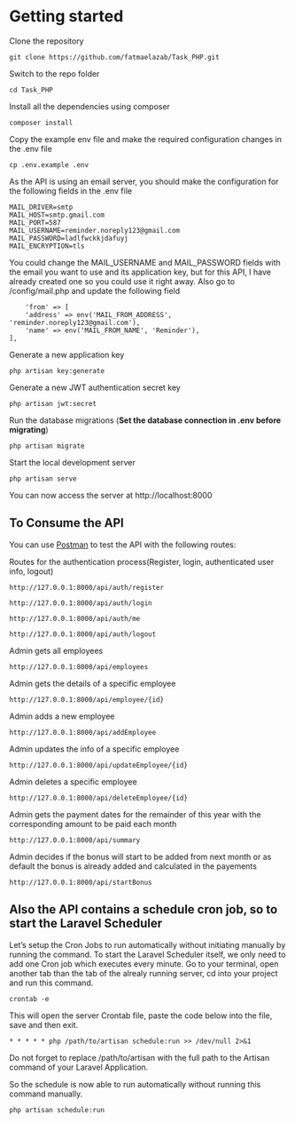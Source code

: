 
# Getting started

Clone the repository

    git clone https://github.com/fatmaelazab/Task_PHP.git

Switch to the repo folder

    cd Task_PHP

Install all the dependencies using composer

    composer install

Copy the example env file and make the required configuration changes in the .env file

    cp .env.example .env
    
As the API is using an email server, you should make the configuration for the following fields in the .env file

    MAIL_DRIVER=smtp
    MAIL_HOST=smtp.gmail.com
    MAIL_PORT=587
    MAIL_USERNAME=reminder.noreply123@gmail.com 
    MAIL_PASSWORD=ladlfwckkjdafuyj
    MAIL_ENCRYPTION=tls

You could change the MAIL_USERNAME and MAIL_PASSWORD fields with the email you want to use and its application key, but for this API, I have already created one so you could use it right away.
Also go to /config/mail.php and update the following field

        'from' => [
        'address' => env('MAIL_FROM_ADDRESS', 'reminder.noreply123@gmail.com'),
        'name' => env('MAIL_FROM_NAME', 'Reminder'),
    ],

Generate a new application key

    php artisan key:generate

Generate a new JWT authentication secret key

    php artisan jwt:secret

Run the database migrations (**Set the database connection in .env before migrating**)

    php artisan migrate

Start the local development server

    php artisan serve

You can now access the server at http://localhost:8000


## To Consume the API

You can use [Postman](https://www.getpostman.com/) to test the API with the following routes:

Routes for the authentication process(Register, login, authenticated user info, logout) 
    
    http://127.0.0.1:8000/api/auth/register

    http://127.0.0.1:8000/api/auth/login

    http://127.0.0.1:8000/api/auth/me

    http://127.0.0.1:8000/api/auth/logout


Admin gets all employees

    http://127.0.0.1:8000/api/employees

Admin gets the details of a specific employee

    http://127.0.0.1:8000/api/employee/{id}

Admin adds a new employee

    http://127.0.0.1:8000/api/addEmployee

Admin updates the info of a specific employee

    http://127.0.0.1:8000/api/updateEmployee/{id}

Admin deletes a specific employee

    http://127.0.0.1:8000/api/deleteEmployee/{id}

Admin gets the payment dates for the remainder of this year with the corresponding amount to be paid each month

    http://127.0.0.1:8000/api/summary

Admin decides if the bonus will start to be added from next month or as default the bonus is already added and calculated in the payements

    http://127.0.0.1:8000/api/startBonus



## Also the API contains a schedule cron job, so to start the Laravel Scheduler

Let’s setup the Cron Jobs to run automatically without initiating manually by running the command. To start the Laravel Scheduler itself, we only need to add one Cron job which executes every minute. Go to your terminal, open another tab than the tab of the alrealy running server, cd into your project and run this command.

    crontab -e

This will open the server Crontab file, paste the code below into the file, save and then exit.

    * * * * * php /path/to/artisan schedule:run >> /dev/null 2>&1

Do not forget to replace /path/to/artisan with the full path to the Artisan command of your Laravel Application.

So the schedule is now able to run automatically without running this command manually.
    
    php artisan schedule:run


    
   






